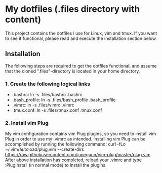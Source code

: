# My dotfiles (.files directory with content)
This project contains the dotfiles I use for Linux, vim and tmux.
If you want to see it functional, please read and execute the installation section below. 

## Installation
The following steps are required to get the dotfiles functional, and assume that the cloned ".files"-directory is located in your home directory.

### 1. Create the following logical links
* .bashrc: ln -s .files/bashrc .bashrc
* .bash_profile: ln -s .files/bash_profile .bash_profile
* .vimrc: ln -s .files/vimrc .vimrc
* .tmux.conf: ln -s .files/tmux.conf .tmux.conf

### 2. Install vim Plug
My vim configuration contains vim Plug plugins, so you need to install vim Plug in order to use my .vimrc as intended. 
Installing vim Plug can be accomplished by running the following command:
curl -fLo ~/.vim/autoload/plug.vim --create-dirs https://raw.githubusercontent.com/junegunn/vim-plug/master/plug.vim
After above installation has completed, reload your .vimrc and type :PlugInstall (in normal mode) to install the plugins.
